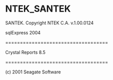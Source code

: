 # NTEK_SANTEK
SANTEK. Copyright NTEK C.A. v.1.00.0124


sqlExpress 2004


===================================


Crystal Reports 8.5


===================================


(c) 2001 Seagate Software
